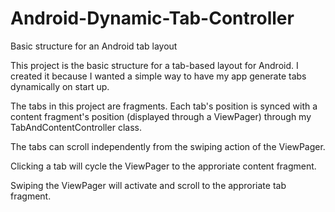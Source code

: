 # Android-Dynamic-Tab-Controller
Basic structure for an Android tab layout

This project is the basic structure for a tab-based layout for Android.  I created it because I wanted a simple way to have my app generate tabs dynamically on start up.  

The tabs in this project are fragments.  Each tab's position is synced with a content fragment's position (displayed through a ViewPager) through my TabAndContentController class.  

The tabs can scroll independently from the swiping action of the ViewPager.  

Clicking a tab will cycle the ViewPager to the approriate content fragment.

Swiping the ViewPager will activate and scroll to the approriate tab fragment.


